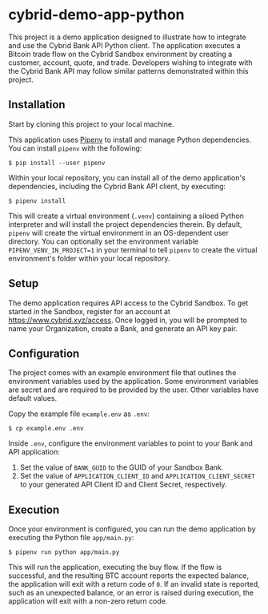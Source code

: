 # cybrid-demo-app-python

This project is a demo application designed to illustrate how to integrate and use the Cybrid Bank API Python client.
The application executes a Bitcoin trade flow on the Cybrid Sandbox environment by creating a customer, account, quote, and trade. 
Developers wishing to integrate with the Cybrid Bank API may follow similar patterns demonstrated within this project.  

## Installation

Start by cloning this project to your local machine.

This application uses [Pipenv](https://pipenv.pypa.io/en/latest/) to install and manage Python dependencies. You can install `pipenv` with the following:

```
$ pip install --user pipenv
```

Within your local repository, you can install all of the demo application's dependencies, including the Cybrid Bank API client, by executing:

```
$ pipenv install
```

This will create a virtual environment (`.venv`) containing a siloed Python interpreter and will install the project dependencies therein. 
By default, `pipenv` will create the virtual environment in an OS-dependent user directory. You can optionally set the environment variable `PIPENV_VENV_IN_PROJECT=1` in your terminal to tell `pipenv` to create the virtual environment's folder within your local repository. 

## Setup

The demo application requires API access to the Cybrid Sandbox. 
To get started in the Sandbox, register for an account at https://www.cybrid.xyz/access. 
Once logged in, you will be prompted to name your Organization, create a Bank, and generate an API key pair.

## Configuration

The project comes with an example environment file that outlines the environment variables used by the application.
Some environment variables are secret and are required to be provided by the user. Other variables have default values.

Copy the example file `example.env` as `.env`:

```
$ cp example.env .env
```

Inside `.env`, configure the environment variables to point to your Bank and API application:

1. Set the value of `BANK_GUID` to the GUID of your Sandbox Bank.
2. Set the value of `APPLICATION_CLIENT_ID` and `APPLICATION_CLIENT_SECRET` to your generated API Client ID and Client Secret, respectively.

## Execution

Once your environment is configured, you can run the demo application by executing the Python file `app/main.py`:

```
$ pipenv run python app/main.py
```

This will run the application, executing the buy flow. If the flow is successful, and the resulting BTC account reports the expected balance, the application will exit with a return code of `0`.
If an invalid state is reported, such as an unexpected balance, or an error is raised during execution, the application will exit with a non-zero return code.
